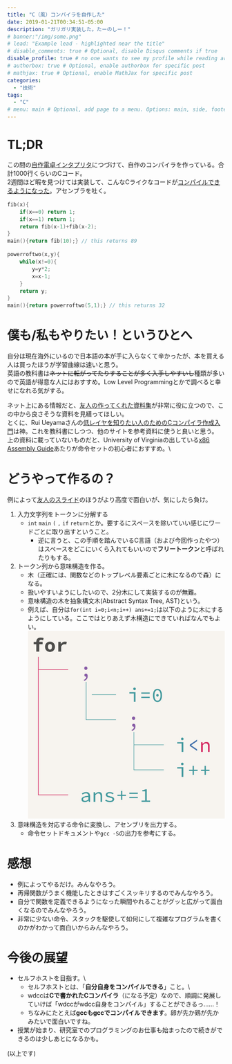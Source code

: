 ```yaml
---
title: "C（風）コンパイラを自作した"
date: 2019-01-21T00:34:51-05:00
description: "ガリガリ実装した。たーのしー！"
# banner:"/img/some.png"
# lead: "Example lead - highlighted near the title"
# disable_comments: true # Optional, disable Disqus comments if true
disable_profile: true # no one wants to see my profile while reading articles
# authorbox: true # Optional, enable authorbox for specific post
# mathjax: true # Optional, enable MathJax for specific post
categories:
  - "技術"
tags:
  - "C"
# menu: main # Optional, add page to a menu. Options: main, side, footer
---
```


# TL;DR
この間の[自作電卓インタプリタ](/2019/01/%E9%9B%BB%E5%8D%93%E3%82%92%E4%BD%9C%E3%81%A3%E3%81%A6%E3%81%BF%E3%82%88%E3%81%86/)につづけて、自作のコンパイラを作っている。合計1000行くらいのCコード。\
2週間ほど暇を見つけては実装して、こんなCライクなコードが[コンパイルできるようになった](https://github.com/woodyZootopia/woodycc/blob/47aeacb51dc2f7f9dfd46eb4d507fab82676f2d4/test.sh)。アセンブラを吐く。
```C
fib(x){
    if(x==0) return 1;
    if(x==1) return 1;
    return fib(x-1)+fib(x-2);
}
main(){return fib(10);} // this returns 89
```
```C
powerroftwo(x,y){
    while(x!=0){
        y=y*2;
        x=x-1;
    }
    return y;
}
main(){return powerroftwo(5,1);} // this returns 32
```

# 僕も/私もやりたい！というひとへ
自分は現在海外にいるので日本語の本が手に入らなくて辛かったが、本を買える人は買ったほうが学習曲線は速いと思う。\
英語の教科書は~~ネットに転がってたりすることが多く入手しやすいし~~種類が多いので英語が得意な人にはおすすめ。Low Level Programmingとかで調べると幸せになれる気がする。

ネット上にある情報だと、[友人の作ってくれた資料集](https://anqou.net/poc/2019/01/03/post-2650/)が非常に役に立つので、この中から良さそうな資料を見繕ってほしい。\
とくに、Rui Ueyamaさんの[低レイヤを知りたい人のためのCコンパイラ作成入門](https://www.sigbus.info/compilerbook/)は神。これを教科書にしつつ、他のサイトを参考資料に使うと良いと思う。\
上の資料に載っていないものだと、University of Virginiaの出している[x86 Assembly Guide](http://www.cs.virginia.edu/~evans/cs216/guides/x86.html)あたりが命令セットの初心者におすすめ。\

# どうやって作るの？
例によって[友人のスライド](https://speakerdeck.com/anqou/seccamp2018deseruhuhosutockonpairawotukututa)のほうがより高度で面白いが、気にしたら負け。

1. 入力文字列をトークンに分解する
    * `int` `main` `(` `,` `if` `return`とか。要するにスペースを除いていい感じにワードごとに取り出すということ。
        * 逆に言うと、この手順を踏んでいるC言語（および今回作ったやつ）はスペースをどこにいくら入れてもいいので**フリートークン**と呼ばれたりもする。
2. トークン列から意味構造を作る。
    * 木（正確には、関数などのトップレベル要素ごとに木になるので森）になる。
    * 扱いやすいようにしたいので、2分木にして実装するのが無難。
    * 意味構造の木を抽象構文木(Abstract Syntax Tree, AST)という。
    * 例えば、自分は`for(int i=0;i<n;i++) ans+=1;`は以下のように木にするようにしている。ここではとりあえず木構造にできていればなんでもよい。\
    ![My AST for "for"](ScreenShot.jpg)
3. 意味構造を対応する命令に変換し、アセンブリを出力する。
    * 命令セットドキュメントや`gcc -S`の出力を参考にする。

# 感想
* 例によってやるだけ。みんなやろう。
* 再帰関数がうまく機能したときはすごくスッキリするのでみんなやろう。
* 自分で関数を定義できるようになった瞬間やれることがグッと広がって面白くなるのでみんなやろう。
* 非常に少ない命令、スタックを駆使して如何にして複雑なプログラムを書くのかがわかって面白いからみんなやろう。

# 今後の展望
* セルフホストを目指す。\
    * セルフホストとは、「**自分自身をコンパイルできる**」こと。\
    * wdccは**Cで書かれたCコンパイラ**（になる予定）なので、順調に発展していけば「wdccがwdcc自身をコンパイル」することができるっ……！
    * ちなみにたとえば**gccもgccでコンパイルできます**。卵が先か鶏が先かみたいで面白いですね。
* 授業が始まり、研究室でのプログラミングのお仕事も始まったので続きができるのは少しあとになるかも。

(以上です)
